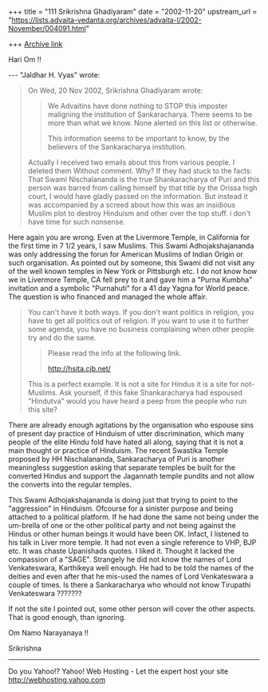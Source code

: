 +++
title = "111 Srikrishna Ghadiyaram"
date = "2002-11-20"
upstream_url = "https://lists.advaita-vedanta.org/archives/advaita-l/2002-November/004091.html"

+++
[Archive link](https://lists.advaita-vedanta.org/archives/advaita-l/2002-November/004091.html)

Hari Om !!

--- "Jaldhar H. Vyas" <jaldhar at BRAINCELLS.COM> wrote:
> On Wed, 20 Nov 2002, Srikrishna Ghadiyaram wrote:
>
> >
> > We Advaitins have done nothing to STOP this
> imposter maligning the
> > institution of Sankaracharya.  There seems to be
> more than what we know.
> > None alerted on this list or otherwise.
> >
> > This information seems to be important to know, by
> the
> > believers of the Sankaracharya institution.
>
> Actually I received two emails about this from
> various people.  I deleted
> them Without comment.  Why?  If they had stuck to
> the facts: That Swami
> Nischalananda is the true Shankaracharya of Puri and
> this person was
> barred from calling himself by that title by the
> Orissa high court, I
> would have gladly passed on the information.  But
> instead it was
> accompanied by a screed about how this was an
> insidious Muslim plot to
> destroy Hinduism and other over the top stuff.  i
> don't have time for such
> nonsense.
>

Here again you are wrong. Even at the Livermore
Temple, in California for the first time in 7 1/2
years, I saw Muslims. This Swami Adhojakshajananda was
only addressing the forun for American Muslims of
Indian Origin or such organisation. As pointed out by
someone, this Swami did not visit any of the well
known temples in New York or Pittsburgh etc. I do not
know how we in Livermore Temple, CA fell prey to it
and gave him a "Purna Kumbha" invitation and a
symbolic "Purnahuti" for a 41 day Yagna for World
peace. The question is who financed and managed the
whole affair.


> You can't have it both ways.  If you don't want
> politics in religion, you
> have to get all politics out of religion.  If you
> want to use it to
> further some agenda, you have no business
> complaining when other people
> try and do the same.
>
> > Please read the info at the following link.
> >
> > http://hsita.cjb.net/
> >
>
> This is a perfect example.  It is not a site for
> Hindus it is a site for
> not-Muslims.  Ask yourself, if this fake
> Shankaracharya had espoused
> "Hindutva" would you have heard a peep from the
> people who run this site?
>

There are already enough agitations by the
organisation who espouse sins of present day practice
of Hinduism of utter discrimination, which many people
of the elite Hindu fold have hated all along, saying
that it is not a main thought or practice of Hinduism.
The recent Swastika Temple proposed by  HH
Nischalananda, Sankaracharya of Puri is another
meaningless suggestion asking that separate temples be
built for the converted Hindus and support the
Jagannath temple pundits and not allow the converts
into the regular temples.

This Swami Adhojakshajananda is doing just that trying
to point to the "aggression" in Hinduism. Ofcourse for
a sinister purpose and being attached to a political
platform. If he had done the same not being under the
um-brella of one or the other political party and not
being against the Hindus or other human beings it
would have been OK. Infact, I listened to his talk in
Liver more temple. It had not even a single reference
to VHP, BJP etc. It was chaste Upanishads quotes. I
liked it. Thought it lacked the compassion of a
"SAGE". Strangely he did not know the names of Lord
Venkateswara, Karthikeya well enough. He had to be
told the names of the deities and even after that he
mis-used the names of Lord Venkateswara a couple of
times. Is there a Sankaracharya who whould not know
Tirupathi Venkateswara ???????

If not the site I pointed out, some other person will
cover the other aspects. That is good enough, than
ignoring.

Om Namo Narayanaya !!

Srikrishna

__________________________________________________
Do you Yahoo!?
Yahoo! Web Hosting - Let the expert host your site
http://webhosting.yahoo.com

